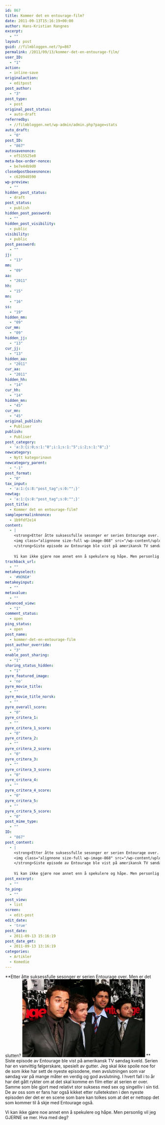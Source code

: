 ```yaml
---
id: 867
title: Kommer det en entourage-film?
date: 2011-09-13T15:16:19+00:00
author: Hans-Kristian Rangnes
excerpt:
  - ""
layout: post
guid: //filmbloggen.net/?p=867
permalink: /2011/09/13/kommer-det-en-entourage-film/
user_ID:
  - "1"
action:
  - inline-save
originalaction:
  - editpost
post_author:
  - "3"
post_type:
  - post
original_post_status:
  - auto-draft
referredby:
  - //filmbloggen.net/wp-admin/admin.php?page=stats
auto_draft:
  - "0"
post_ID:
  - "867"
autosavenonce:
  - ef515525e8
meta-box-order-nonce:
  - be7e44b9d0
closedpostboxesnonce:
  - c620940590
wp-preview:
  - ""
hidden_post_status:
  - draft
post_status:
  - publish
hidden_post_password:
  - ""
hidden_post_visibility:
  - public
visibility:
  - public
post_password:
  - ""
jj:
  - "13"
mm:
  - "09"
aa:
  - "2011"
hh:
  - "15"
mn:
  - "16"
ss:
  - "19"
hidden_mm:
  - "09"
cur_mm:
  - "09"
hidden_jj:
  - "13"
cur_jj:
  - "13"
hidden_aa:
  - "2011"
cur_aa:
  - "2011"
hidden_hh:
  - "14"
cur_hh:
  - "14"
hidden_mn:
  - "45"
cur_mn:
  - "45"
original_publish:
  - Publiser
publish:
  - Publiser
post_category:
  - 'a:3:{i:0;s:1:"0";i:1;s:1:"5";i:2;s:1:"8";}'
newcategory:
  - Nytt kategorinavn
newcategory_parent:
  - "-1"
post_format:
  - "0"
tax_input:
  - 'a:1:{s:8:"post_tag";s:0:"";}'
newtag:
  - 'a:1:{s:8:"post_tag";s:0:"";}'
post_title:
  - Kommer det en entourage-film?
samplepermalinknonce:
  - 1b9fdf2e14
content:
  - |
    <strong>Etter åtte suksessfulle sesonger er serien Entourage over. Men er det slutten?
    <img class="alignnone size-full wp-image-868" src="/wp-content/uploads//2011/09/entourage_040607_23-thumb.jpg" alt="" width="400" height="253" />
    </strong>Siste episode av Entourage ble vist på amerikansk TV søndag kveld. Serien har en vanvittig følgerskare, spesielt av gutter. Jeg skal ikke spoile noe for de som ikke har sett de nyeste episodene, men avslutningen som var søndag var på mange måter en verdig og god avslutning. I hvert fall i to år har det gått rykter om at det skal komme en film etter at serien er over. Samme som ble gjort med relativt stor suksess med sex og singelliv i sin tid. De av oss som er fans har også kikket etter rulleteksten i den nyeste episoden der det er en scene som bare kan tolkes som at det er nettopp det som kommer til å skje med Entourage også.

    Vi kan ikke gjøre noe annet enn å spekulere og håpe. Men personlig vil jeg GJERNE se mer. Hva med deg?
trackback_url:
  - ""
metakeyselect:
  - '#NONE#'
metakeyinput:
  - ""
metavalue:
  - ""
advanced_view:
  - "1"
comment_status:
  - open
ping_status:
  - open
post_name:
  - kommer-det-en-entourage-film
post_author_override:
  - "3"
enable_post_sharing:
  - "1"
sharing_status_hidden:
  - "1"
pyre_featured_image:
  - 'no'
pyre_movie_title:
  - ""
pyre_movie_title_norsk:
  - ""
pyre_overall_score:
  - "0"
pyre_critera_1:
  - ""
pyre_critera_1_score:
  - "0"
pyre_critera_2:
  - ""
pyre_critera_2_score:
  - "0"
pyre_critera_3:
  - ""
pyre_critera_3_score:
  - "0"
pyre_critera_4:
  - ""
pyre_critera_4_score:
  - "0"
pyre_critera_5:
  - ""
pyre_critera_5_score:
  - "0"
post_mime_type:
  - ""
ID:
  - "867"
post_content:
  - |
    <strong>Etter åtte suksessfulle sesonger er serien Entourage over. Men er det slutten?
    <img class="alignnone size-full wp-image-868" src="/wp-content/uploads//2011/09/entourage_040607_23-thumb.jpg" alt="" width="400" height="253" />
    </strong>Siste episode av Entourage ble vist på amerikansk TV søndag kveld. Serien har en vanvittig følgerskare, spesielt av gutter. Jeg skal ikke spoile noe for de som ikke har sett de nyeste episodene, men avslutningen som var søndag var på mange måter en verdig og god avslutning. I hvert fall i to år har det gått rykter om at det skal komme en film etter at serien er over. Samme som ble gjort med relativt stor suksess med sex og singelliv i sin tid. De av oss som er fans har også kikket etter rulleteksten i den nyeste episoden der det er en scene som bare kan tolkes som at det er nettopp det som kommer til å skje med Entourage også.

    Vi kan ikke gjøre noe annet enn å spekulere og håpe. Men personlig vil jeg GJERNE se mer. Hva med deg?
post_excerpt:
  - ""
to_ping:
  - ""
post_view:
  - list
screen:
  - edit-post
edit_date:
  - 'true'
post_date:
  - 2011-09-13 15:16:19
post_date_gmt:
  - 2011-09-13 13:16:19
categories:
  - Artikler
  - Komedie
---
```

**Etter åtte suksessfulle sesonger er serien Entourage over. Men er det slutten?
<img class="alignnone size-full wp-image-868" src="/wp-content/uploads//2011/09/entourage_040607_23-thumb.jpg" alt="" width="400" height="253" />
** Siste episode av Entourage ble vist på amerikansk TV søndag kveld. Serien har en vanvittig følgerskare, spesielt av gutter. Jeg skal ikke spoile noe for de som ikke har sett de nyeste episodene, men avslutningen som var søndag var på mange måter en verdig og god avslutning. I hvert fall i to år har det gått rykter om at det skal komme en film etter at serien er over. Samme som ble gjort med relativt stor suksess med sex og singelliv i sin tid. De av oss som er fans har også kikket etter rulleteksten i den nyeste episoden der det er en scene som bare kan tolkes som at det er nettopp det som kommer til å skje med Entourage også.

Vi kan ikke gjøre noe annet enn å spekulere og håpe. Men personlig vil jeg GJERNE se mer. Hva med deg?
